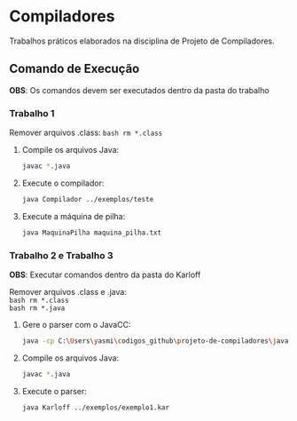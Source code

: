 # Compiladores

Trabalhos práticos elaborados na disciplina de Projeto de Compiladores.

## Comando de Execução

**OBS**: Os comandos devem ser executados dentro da pasta do trabalho

### Trabalho 1

Remover arquivos .class:
    ```bash
    rm *.class
    ```

1. Compile os arquivos Java:

    ```bash
    javac *.java
    ```

2. Execute o compilador:

    ```bash
    java Compilador ../exemplos/teste
    ```

3. Execute a máquina de pilha:

    ```bash
    java MaquinaPilha maquina_pilha.txt
    ```


### Trabalho 2 e Trabalho 3

**OBS**: Executar comandos dentro da pasta do Karloff

Remover arquivos .class e .java:  
    ```bash
    rm *.class
    ```   
    ```bash
    rm *.java
    ```

1. Gere o parser com o JavaCC:

    ```bash
    java -cp C:\Users\yasmi\codigos_github\projeto-de-compiladores\javacc-javacc-7.0.13\javacc-javacc-7.0.13\bootstrap\javacc.jar javacc Karloff.jj
    ```

2. Compile os arquivos Java:

    ```bash
    javac *.java
    ```

3. Execute o parser:

    ```bash
    java Karloff ../exemplos/exemplo1.kar
    ```
